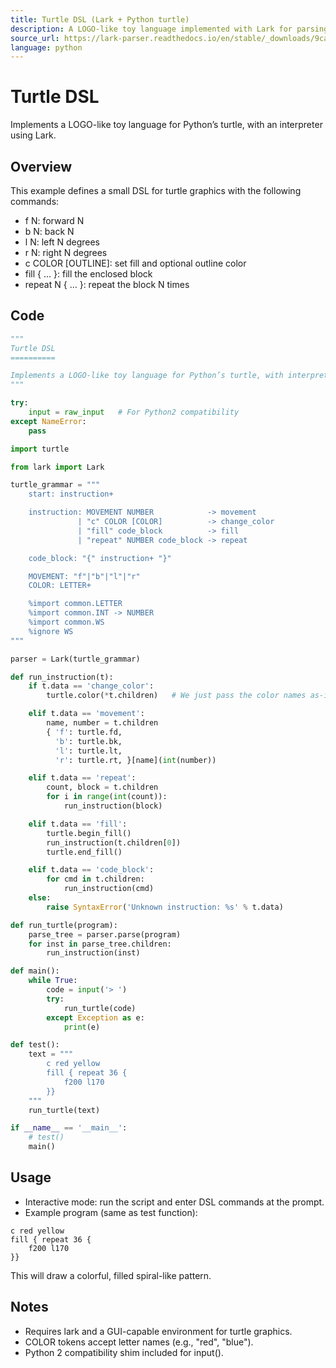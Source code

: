 ```yaml
---
title: Turtle DSL (Lark + Python turtle)
description: A LOGO-like toy language implemented with Lark for parsing and Python’s turtle for drawing. Includes grammar, interpreter, and examples.
source_url: https://lark-parser.readthedocs.io/en/stable/_downloads/9cadc23f6b1e9e52f35d3cb0a28053b0/turtle_dsl.py
language: python
---
```


# Turtle DSL

Implements a LOGO-like toy language for Python’s turtle, with an interpreter using Lark.

## Overview

This example defines a small DSL for turtle graphics with the following commands:
- f N: forward N
- b N: back N
- l N: left N degrees
- r N: right N degrees
- c COLOR [OUTLINE]: set fill and optional outline color
- fill { ... }: fill the enclosed block
- repeat N { ... }: repeat the block N times

## Code

```python
"""
Turtle DSL
==========

Implements a LOGO-like toy language for Python’s turtle, with interpreter.
"""

try:
    input = raw_input   # For Python2 compatibility
except NameError:
    pass

import turtle

from lark import Lark

turtle_grammar = """
    start: instruction+

    instruction: MOVEMENT NUMBER            -> movement
               | "c" COLOR [COLOR]          -> change_color
               | "fill" code_block          -> fill
               | "repeat" NUMBER code_block -> repeat

    code_block: "{" instruction+ "}"

    MOVEMENT: "f"|"b"|"l"|"r"
    COLOR: LETTER+

    %import common.LETTER
    %import common.INT -> NUMBER
    %import common.WS
    %ignore WS
"""

parser = Lark(turtle_grammar)

def run_instruction(t):
    if t.data == 'change_color':
        turtle.color(*t.children)   # We just pass the color names as-is

    elif t.data == 'movement':
        name, number = t.children
        { 'f': turtle.fd,
          'b': turtle.bk,
          'l': turtle.lt,
          'r': turtle.rt, }[name](int(number))

    elif t.data == 'repeat':
        count, block = t.children
        for i in range(int(count)):
            run_instruction(block)

    elif t.data == 'fill':
        turtle.begin_fill()
        run_instruction(t.children[0])
        turtle.end_fill()

    elif t.data == 'code_block':
        for cmd in t.children:
            run_instruction(cmd)
    else:
        raise SyntaxError('Unknown instruction: %s' % t.data)

def run_turtle(program):
    parse_tree = parser.parse(program)
    for inst in parse_tree.children:
        run_instruction(inst)

def main():
    while True:
        code = input('> ')
        try:
            run_turtle(code)
        except Exception as e:
            print(e)

def test():
    text = """
        c red yellow
        fill { repeat 36 {
            f200 l170
        }}
    """
    run_turtle(text)

if __name__ == '__main__':
    # test()
    main()
```

## Usage

- Interactive mode: run the script and enter DSL commands at the prompt.
- Example program (same as test function):

```text
c red yellow
fill { repeat 36 {
    f200 l170
}}
```

This will draw a colorful, filled spiral-like pattern.

## Notes

- Requires lark and a GUI-capable environment for turtle graphics.
- COLOR tokens accept letter names (e.g., "red", "blue").
- Python 2 compatibility shim included for input().
